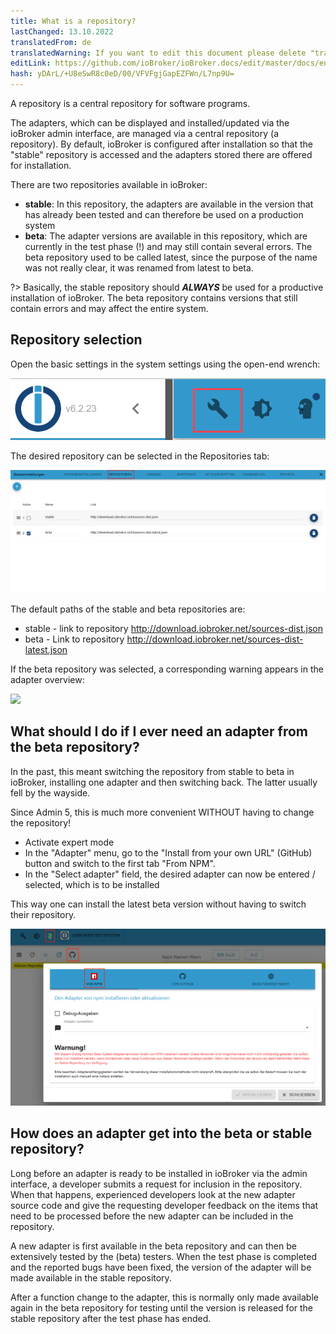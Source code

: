 ```yaml
---
title: What is a repository?
lastChanged: 13.10.2022
translatedFrom: de
translatedWarning: If you want to edit this document please delete "translatedFrom" field, elsewise this document will be translated automatically again
editLink: https://github.com/ioBroker/ioBroker.docs/edit/master/docs/en/basics/repositories.md
hash: yDArL/+U8eSwR8c0eD/00/VFVFgjGapEZFWn/L7np9U=
---
```

A repository is a central repository for software programs.

The adapters, which can be displayed and installed/updated via the ioBroker admin interface, are managed via a central repository (a repository).
By default, ioBroker is configured after installation so that the "stable" repository is accessed and the adapters stored there are offered for installation.

There are two repositories available in ioBroker:

- **stable**: In this repository, the adapters are available in the version that has already been tested and can therefore be used on a production system
- **beta**: The adapter versions are available in this repository, which are currently in the test phase (!) and may still contain several errors. The beta repository used to be called latest, since the purpose of the name was not really clear, it was renamed from latest to beta.

?> Basically, the stable repository should ***ALWAYS*** be used for a productive installation of ioBroker. The beta repository contains versions that still contain errors and may affect the entire system.

## Repository selection
Open the basic settings in the system settings using the open-end wrench:

![](../../de/basics/media/Repository_IconBasicSettings.png)

The desired repository can be selected in the Repositories tab:

![](../../de/basics/media/Repository_BasicsSettingsDefaultPath.png)

The default paths of the stable and beta repositories are:

- stable - link to repository http://download.iobroker.net/sources-dist.json
- beta - Link to repository http://download.iobroker.net/sources-dist-latest.json

If the beta repository was selected, a corresponding warning appears in the adapter overview:

![](../../de/basics/media/Repository_AdapterRepInfo.png)

## What should I do if I ever need an adapter from the beta repository?
In the past, this meant switching the repository from stable to beta in ioBroker, installing one adapter and then switching back. The latter usually fell by the wayside.

Since Admin 5, this is much more convenient WITHOUT having to change the repository!

- Activate expert mode
- In the "Adapter" menu, go to the "Install from your own URL" (GitHub) button and switch to the first tab "From NPM".
- In the "Select adapter" field, the desired adapter can now be entered / selected, which is to be installed

This way one can install the latest beta version without having to switch their repository.

![](../../de/basics/media/Repository_AdapterInstallNpm.png)

## How does an adapter get into the beta or stable repository?
Long before an adapter is ready to be installed in ioBroker via the admin interface, a developer submits a request for inclusion in the repository. When that happens, experienced developers look at the new adapter source code and give the requesting developer feedback on the items that need to be processed before the new adapter can be included in the repository.

A new adapter is first available in the beta repository and can then be extensively tested by the (beta) testers. When the test phase is completed and the reported bugs have been fixed, the version of the adapter will be made available in the stable repository.

After a function change to the adapter, this is normally only made available again in the beta repository for testing until the version is released for the stable repository after the test phase has ended.